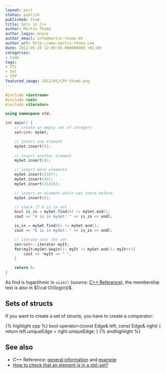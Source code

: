 ```yaml
---
layout: post
status: publish
published: true
title: Sets in C++
author: Martin Thoma
author_login: moose
author_email: info@martin-thoma.de
author_url: http://www.martin-thoma.com
date: 2012-05-28 12:08:58.000000000 +02:00
categories:
- Code
tags:
- STL
- Set
- CPP
featured_image: 2012/05/CPP-thumb.png
---
```

``` cpp
#include <iostream>
#include <set>
#include <iterator>

using namespace std;

int main() {
	// create an empty set of integers
	set<int> mySet;

	// insert one element
	mySet.insert(5);
	
	// insert another element
	mySet.insert(4);

	// insert more elements
	mySet.insert(1337);
	mySet.insert(42);
	mySet.insert(31415);

	// insert an element which was there before
	mySet.insert(5);

	// check if 4 is in set
	bool is_in = mySet.find(4) != mySet.end();
	cout << "4 is in mySet: " << is_in << endl;

	is_in = mySet.find(6) != mySet.end();
	cout << "6 is in mySet: " << is_in << endl;

	// iterate over the set
	set<int>::iterator myIt;
	for(myIt=mySet.begin(); myIt != mySet.end(); myIt++){
		cout << *myIt << " ";
	}

	return 0;
}
```

As find is logarithmic in `size()` (source: <a href="http://www.cplusplus.com/reference/stl/set/find/">C++ Reference</a>), the membership test is also in ${\cal O}(log(n))$.

<h2>Sets of structs</h2>
If you want to create a set of structs, you have to create a comperator:

{% highlight cpp %}
bool operator<(const Edge&amp; left, const Edge&amp; right)
{
    return left.uniqueEdge < right.uniqueEdge;
}
{% endhighlight %}
<h2>See also</h2>
<ul>
  <li>C++ Reference: <a href="http://www.cplusplus.com/reference/stl/set/">general information</a> and <a href="http://www.cplusplus.com/reference/stl/set/set/">example</a></li>
  <li><a href="http://stackoverflow.com/questions/1701067/how-to-check-that-an-element-is-in-a-stdset">How to check that an element is in a std::set?</a></li>
</ul>
